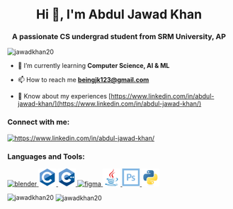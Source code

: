 <h1 align="center">Hi 👋, I'm Abdul Jawad Khan</h1>
<h3 align="center">A passionate CS undergrad student from SRM University, AP</h3>

<p align="left"> <img src="https://komarev.com/ghpvc/?username=jawadkhan20&label=Profile%20views&color=0e75b6&style=flat" alt="jawadkhan20" /> </p>

- 🌱 I’m currently learning **Computer Science, AI & ML**

- 📫 How to reach me **beingjk123@gmail.com**

- 📄 Know about my experiences [https://www.linkedin.com/in/abdul-jawad-khan/](https://www.linkedin.com/in/abdul-jawad-khan/)

<h3 align="left">Connect with me:</h3>
<p align="left">
<a href="https://linkedin.com/in/https://www.linkedin.com/in/abdul-jawad-khan/" target="blank"><img align="center" src="https://raw.githubusercontent.com/rahuldkjain/github-profile-readme-generator/master/src/images/icons/Social/linked-in-alt.svg" alt="https://www.linkedin.com/in/abdul-jawad-khan/" height="30" width="40" /></a>
</p>

<h3 align="left">Languages and Tools:</h3>
<p align="left"> <a href="https://www.blender.org/" target="_blank" rel="noreferrer"> <img src="https://download.blender.org/branding/community/blender_community_badge_white.svg" alt="blender" width="40" height="40"/> </a> <a href="https://www.cprogramming.com/" target="_blank" rel="noreferrer"> <img src="https://raw.githubusercontent.com/devicons/devicon/master/icons/c/c-original.svg" alt="c" width="40" height="40"/> </a> <a href="https://www.w3schools.com/cpp/" target="_blank" rel="noreferrer"> <img src="https://raw.githubusercontent.com/devicons/devicon/master/icons/cplusplus/cplusplus-original.svg" alt="cplusplus" width="40" height="40"/> </a> <a href="https://www.figma.com/" target="_blank" rel="noreferrer"> <img src="https://www.vectorlogo.zone/logos/figma/figma-icon.svg" alt="figma" width="40" height="40"/> </a> <a href="https://www.java.com" target="_blank" rel="noreferrer"> <img src="https://raw.githubusercontent.com/devicons/devicon/master/icons/java/java-original.svg" alt="java" width="40" height="40"/> </a> <a href="https://www.photoshop.com/en" target="_blank" rel="noreferrer"> <img src="https://raw.githubusercontent.com/devicons/devicon/master/icons/photoshop/photoshop-line.svg" alt="photoshop" width="40" height="40"/> </a> <a href="https://www.python.org" target="_blank" rel="noreferrer"> <img src="https://raw.githubusercontent.com/devicons/devicon/master/icons/python/python-original.svg" alt="python" width="40" height="40"/> </a> </p>

<p><img align="left" src="https://github-readme-stats.vercel.app/api/top-langs?username=jawadkhan20&show_icons=true&locale=en&layout=compact" alt="jawadkhan20" /></p>

<p>&nbsp;<img align="center" src="https://github-readme-stats.vercel.app/api?username=jawadkhan20&show_icons=true&locale=en" alt="jawadkhan20" /></p>
